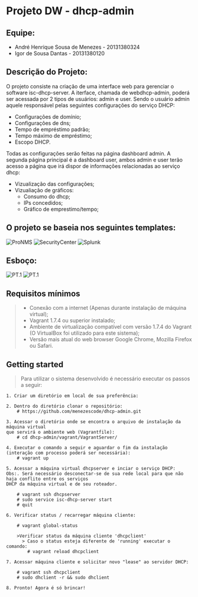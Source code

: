 # Projeto DW - dhcp-admin

## Equipe:
* André Henrique Sousa de Menezes - 20131380324
* Igor de Sousa Dantas - 20131380120

## Descrição do Projeto:

O projeto consiste na criação de uma interface web para gerenciar o software isc-dhcp-server.
A iterface, chamada de webdhcp-admin, poderá ser acessada por 2 tipos de usuários: admin e user. 
Sendo o usuário admin aquele responsável pelas seguintes configurações do serviço DHCP:
* Configurações de domínio;
* Configurações de dns;
* Tempo de empréstimo padrão;
* Tempo máximo de empréstimo;
* Escopo DHCP.

Todas as configurações serão feitas na página dashboard admin.
A segunda página principal é a dashboard user, ambos admin e user terão acesso a página que irá dispor de informações relacionadas ao serviço dhcp:
* Vizualização das configurações;
* Vizualiação de gráficos:
  - Consumo do dhcp;
  - IPs concedidos;
  - Gráfico de emprestimo/tempo;

## O projeto se baseia nos seguintes templates:
![ProNMS](http://www.pronms.com/en-us/wp-content/uploads/2013/07/Windows-DHCP-Log-Analyser-Dashboard.png)
![SecurityCenter](https://www.tenable.com/sites/drupal.dmz.tenablesecurity.com/files/images/sc-dashboards/Screen%20Shot%202014-08-14%20at%202.14.41%20PM_0.png)
![Splunk](https://cdn.apps.splunk.com/media/public/screenshots/6d690a3a-6900-11e3-b4de-005056ad5c72.png)

## Esboço:
![PT.1](resources/esboço_1.jpeg)
![PT.1](resources/esboço_2.jpeg)

## Requisitos mínimos

  > * Conexão com a internet (Apenas durante instalação de máquina virtual);
  > * Vagrant 1.7.4 ou superior instalado;
  > * Ambiente de virtualização compatível com versão 1.7.4 do Vagrant (O VirtualBox foi utilizado para este sistema);
  > * Versão mais atual do web browser Google Chrome, Mozilla Firefox ou Safari.



## Getting started

  > Para utilizar o sistema desenvolvido é necessário executar os passos a seguir:

    1. Criar um diretório em local de sua preferência:

    2. Dentro do diretório clonar o repositório:
        # https://github.com/menezescode/dhcp-admin.git

    3. Acessar o diretório onde se encontra o arquivo de instalação da máquina virtual
    que servirá o ambiente web (Vagrantfile):
        # cd dhcp-admin/vagrant/VagrantServer/

    4. Executar o comando a seguir e aguardar o fim da instalação (interação com processo poderá ser necessária):
        # vagrant up

    5. Acessar a máquina virtual dhcpserver e inciar o serviço DHCP:
    Obs:. Será necessário desconectar-se de sua rede local para que não haja conflito entre os serviços
    DHCP da máquina virtual e de seu roteador.

        # vagrant ssh dhcpserver
        # sudo service isc-dhcp-server start
        # quit

    6. Verificar status / recarregar máquina cliente:

        # vagrant global-status

        >Verificar status da máquina cliente 'dhcpclient'
          > Caso o status esteja diferente de 'running' executar o comando:
            # vagrant reload dhcpclient

    7. Acessar máquina cliente e solicitar novo "lease" ao servidor DHCP:

        # vagrant ssh dhcpclient
        # sudo dhclient -r && sudo dhclient

    8. Pronto! Agora é só brincar!
